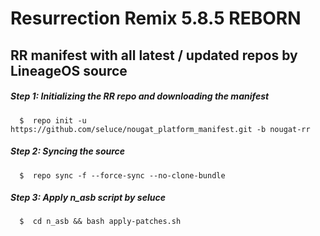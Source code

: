 Resurrection Remix 5.8.5 REBORN
===========
RR manifest with all latest / updated repos by LineageOS source
------------------

##### Step 1: Initializing the RR repo and downloading the manifest

      $  repo init -u https://github.com/seluce/nougat_platform_manifest.git -b nougat-rr

##### Step 2: Syncing the source

      $  repo sync -f --force-sync --no-clone-bundle
	  
##### Step 3: Apply n_asb script by seluce

	  $  cd n_asb && bash apply-patches.sh